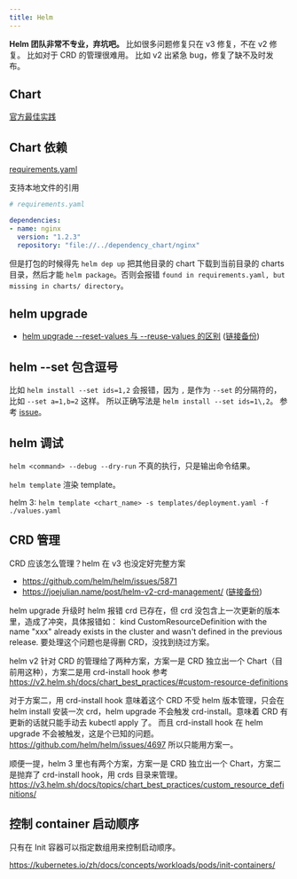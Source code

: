 ```yaml
---
title: Helm
---
```



**Helm 团队非常不专业，弃坑吧。**
比如很多问题修复只在 v3 修复，不在 v2 修复。
比如对于 CRD 的管理很难用。
比如 v2 出紧急 bug，修复了缺不及时发布。

## Chart

[官方最佳实践](https://helm.sh/docs/chart_best_practices/conventions/)

## Chart 依赖

[requirements.yaml](https://helm.sh/docs/chart_best_practices/dependencies/)

支持本地文件的引用

```yaml
# requirements.yaml

dependencies:
- name: nginx
  version: "1.2.3"
  repository: "file://../dependency_chart/nginx"
```

但是打包的时候得先 `helm dep up` 把其他目录的 chart 下载到当前目录的 charts 目录，然后才能 `helm package`。否则会报错 `found in requirements.yaml, but missing in charts/ directory`。


## helm upgrade

- [helm upgrade --reset-values 与 --reuse-values 的区别](https://medium.com/@kcatstack/understand-helm-upgrade-flags-reset-values-reuse-values-6e58ac8f127e) ([链接备份](https://web.archive.org/web/20220707025448/https://medium.com/@kcatstack/understand-helm-upgrade-flags-reset-values-reuse-values-6e58ac8f127e))


## helm --set 包含逗号

比如 `helm install --set ids=1,2` 会报错，因为 `,` 是作为 `--set` 的分隔符的，比如 `--set a=1,b=2` 这样。
所以正确写法是 `helm install --set ids=1\,2`。
参考 [issue](https://github.com/helm/helm/issues/2952#issuecomment-330699580)。

## helm 调试

`helm <command> --debug --dry-run` 不真的执行，只是输出命令结果。

`helm template` 渲染 template。

helm 3: `helm template <chart_name> -s templates/deployment.yaml -f ./values.yaml`

## CRD 管理

CRD 应该怎么管理？helm 在 v3 也没定好完整方案

- https://github.com/helm/helm/issues/5871
- https://joejulian.name/post/helm-v2-crd-management/ ([链接备份](https://web.archive.org/web/20221116170150/https://joejulian.name/post/helm-v2-crd-management/))


helm upgrade 升级时 helm 报错 crd 已存在，但 crd 没包含上一次更新的版本里，造成了冲突，具体报错如：
kind CustomResourceDefinition with the name "xxx" already exists in the cluster and wasn't defined in the previous release.
要处理这个问题也是得删 CRD，没找到绕过方案。

helm v2 针对 CRD 的管理给了两种方案，方案一是 CRD 独立出一个 Chart（目前用这种），方案二是用 crd-install hook
参考 https://v2.helm.sh/docs/chart_best_practices/#custom-resource-definitions

对于方案二，用 crd-install hook 意味着这个 CRD 不受 helm 版本管理，只会在 helm install 安装一次 crd，helm upgrade 不会触发 crd-install。意味着 CRD 有更新的话就只能手动去 kubectl apply 了。
而且 crd-install hook 在 helm upgrade 不会被触发，这是个已知的问题。https://github.com/helm/helm/issues/4697
所以只能用方案一。

顺便一提，helm 3 里也有两个方案，方案一是 CRD 独立出一个 Chart，方案二是抛弃了 crd-install hook，用 crds 目录来管理。
https://v3.helm.sh/docs/topics/chart_best_practices/custom_resource_definitions/


## 控制 container 启动顺序

只有在 Init 容器可以指定数组用来控制启动顺序。

https://kubernetes.io/zh/docs/concepts/workloads/pods/init-containers/
